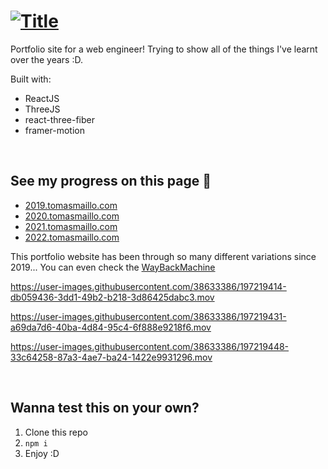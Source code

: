 # [![Title](https://i.imgur.com/RTqH86n.png)](https://tomasmaillo.com/)

Portfolio site for a web engineer! Trying to show all of the things I've learnt over the years :D.

Built with:

- ReactJS
- ThreeJS
- react-three-fiber
- framer-motion

<br />

## See my progress on this page 👀

- [2019.tomasmaillo.com](https://2019.tomasmaillo.com/)
- [2020.tomasmaillo.com](https://2020.tomasmaillo.com/)
- [2021.tomasmaillo.com](https://2021.tomasmaillo.com/)
- [2022.tomasmaillo.com](https://2022.tomasmaillo.com/)

This portfolio website has been through so many different variations since 2019... You can even check the [WayBackMachine](https://web.archive.org/web/20220000000000*/tomasmaillo.com)

https://user-images.githubusercontent.com/38633386/197219414-db059436-3dd1-49b2-b218-3d86425dabc3.mov

https://user-images.githubusercontent.com/38633386/197219431-a69da7d6-40ba-4d84-95c4-6f888e9218f6.mov

https://user-images.githubusercontent.com/38633386/197219448-33c64258-87a3-4ae7-ba24-1422e9931296.mov

<br/>

## Wanna test this on your own?

1.  Clone this repo
2.  `npm i`
3.  Enjoy :D
